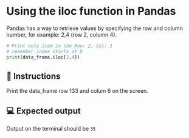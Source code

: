 # Using the iloc function in Pandas

Pandas has a way to retrieve values by specifying the row and column number, for example: 2,4 (row 2, column 4).

```python
# Print only item in the Row: 2, Col: 1
# remember index starts at 0
print(data_frame.iloc[2,4])
```

## 📝 Instructions

Print the data_frame row 133 and colum 6 on the screen.

## 💻 Expected output

Output on the terminal should be `35`